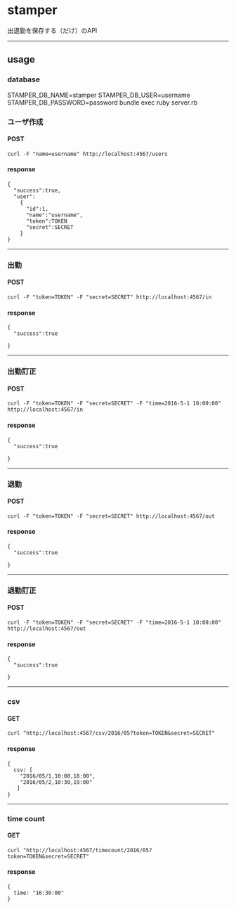 # stamper

出退勤を保存する（だけ）のAPI

----

## usage

### database

STAMPER_DB_NAME=stamper STAMPER_DB_USER=username STAMPER_DB_PASSWORD=password bundle exec ruby server.rb

### ユーザ作成

#### POST

```
curl -F "name=username" http://localhost:4567/users
```

#### response

```
{
  "success":true,
  "user":
    {
	  "id":1,
	  "name":"username",
	  "token":TOKEN
	  "secret":SECRET
	}
}
```

----

### 出勤

#### POST

```
curl -F "token=TOKEN" -F "secret=SECRET" http://localhost:4567/in

```

#### response

```
{
  "success":true

}
```

----

### 出勤訂正

#### POST

```
curl -F "token=TOKEN" -F "secret=SECRET" -F "time=2016-5-1 10:00:00" http://localhost:4567/in

```

#### response

```
{
  "success":true

}
```

----

### 退勤

#### POST

```
curl -F "token=TOKEN" -F "secret=SECRET" http://localhost:4567/out
```

#### response

```
{
  "success":true

}
```

----

### 退勤訂正

#### POST

```
curl -F "token=TOKEN" -F "secret=SECRET" -F "time=2016-5-1 10:00:00" http://localhost:4567/out

```

#### response

```
{
  "success":true

}
```

----

### csv

#### GET

```
curl "http://localhost:4567/csv/2016/05?token=TOKEN&secret=SECRET"
```

#### response

```
{
  csv: [
    "2016/05/1,10:00,18:00",
    "2016/05/2,10:30,19:00"
   ]
}
```

----

### time count

#### GET

```
curl "http://localhost:4567/timecount/2016/05?token=TOKEN&secret=SECRET"
```

#### response

```
{
  time: "16:30:00"
}
```
